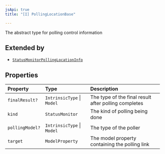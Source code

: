 ```yaml
---
jsApi: true
title: "[I] PollingLocationBase"

---
```

The abstract type for polling control information

## Extended by

- [`StatusMonitorPollingLocationInfo`](StatusMonitorPollingLocationInfo.md)

## Properties

| Property | Type | Description |
| :------ | :------ | :------ |
| `finalResult?` | `IntrinsicType` \| `Model` | The type of the final result after polling completes |
| `kind` | `StatusMonitor` | The kind of polling being done |
| `pollingModel?` | `IntrinsicType` \| `Model` | The type of the poller |
| `target` | `ModelProperty` | The model property containing the polling link |
